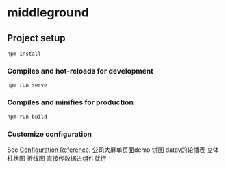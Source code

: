 # middleground

## Project setup
```
npm install
```

### Compiles and hot-reloads for development
```
npm run serve
```

### Compiles and minifies for production
```
npm run build
```

### Customize configuration
See [Configuration Reference](https://cli.vuejs.org/config/).
公司大屏单页面demo  饼图 datav的轮播表 立体柱状图 折线图 直接传数据进组件就行 
